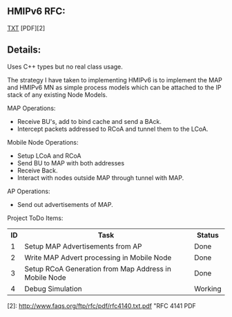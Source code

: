 

HMIPv6 RFC: 
-----------
[TXT][1]
[PDF][2]


Details:
--------

Uses C++ types but no real class usage. 

The strategy I have taken to implementing HMIPv6 is to implement the MAP
and HMIPv6 MN as simple process models which can be attached to the IP 
stack of any existing Node Models. 

MAP Operations:

*	Receive BU's, add to bind cache and send a BAck. 
*	Intercept packets addressed to RCoA and tunnel them to the LCoA.

Mobile Node Operations:

*	Setup LCoA and RCoA
*	Send BU to MAP with both addresses
*	Receive Back.
*	Interact with nodes outside MAP through tunnel with MAP.

AP Operations:

* Send out advertisements of MAP.

Project ToDo Items:

<table>
  <tr>
    <th>ID</th><th>Task</th><th>Status</th>
  </tr>
  <tr>
    <td>1</td>
    <td>Setup MAP Advertisements from AP</td>
    <td>Done</td>
  </tr>
  <tr>
    <td>2</td>
    <td>Write MAP Advert processing in Mobile Node</td>
    <td>Done</td>
  </tr>
  <tr>
    <td>3</td>
    <td>Setup RCoA Generation from Map Address in Mobile Node</td>
    <td>Done</td>
  </tr>
  <tr> <td> 4 </td> <td> Debug Simulation </td> <td> Working </td> </tr>
</table>


[1]: http://www.ietf.org/rfc/rfc4140.txt "RFC 4140"
[2]: http://www.faqs.org/ftp/rfc/pdf/rfc4140.txt.pdf "RFC 4141 PDF

